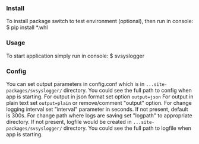 ### Install
To install package switch to test environment (optional), then run in console:
$ pip install *.whl

### Usage 
To start application simply run in console:
$ svsyslogger

### Config 
You can set output parameters in config.conf which is in `...site-packages/svsyslogger/` directory. You could see the full path to config when app is starting.
For output in json format set option `output=json`
For output in plain text set `output=plain` or remove/comment "output" option.
For change logging interval set "interval" parameter in seconds. If not present, default is 300s.
For change path where logs are saving set "logpath" to appropriate directory. If not present, logfile would be created in `...site-packages/svsyslogger/` directory. You could see the full path to logfile when app is starting.